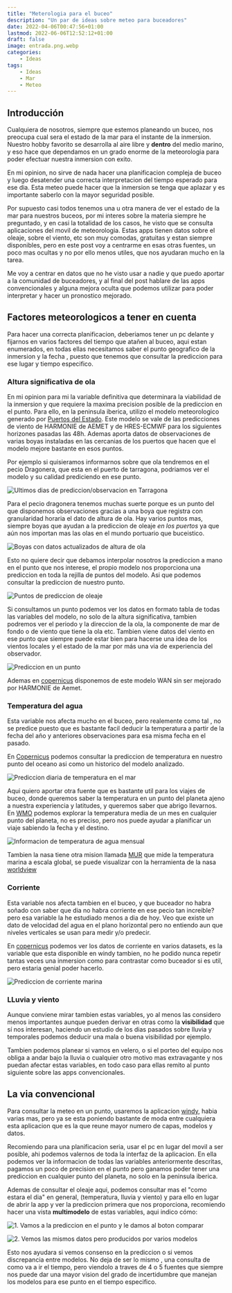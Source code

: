 ```yaml
---
title: "Meterologia para el buceo"
description: "Un par de ideas sobre meteo para buceadores"
date: 2022-04-06T00:47:56+01:00
lastmod: 2022-06-06T12:52:12+01:00
draft: false
image: entrada.png.webp
categories:
    - Ideas
tags:
    - Ideas
    - Mar
    - Meteo
---
```


## Introducción

Cualquiera de nosotros, siempre que estemos planeando un buceo, nos preocupa cual sera el estado de la mar para el instante de la inmersion. Nuestro hobby favorito se desarrolla al aire libre y **dentro** del medio marino, y eso hace que dependamos en un grado enorme de la meteorologia para poder efectuar nuestra inmersion con exito.

En mi opinion, no sirve de nada hacer una planificacion compleja de buceo  y luego desatender una correcta interpretacion del tiempo esperado para ese dia. Esta meteo puede hacer que la inmersion se tenga que aplazar y es importante saberlo con la mayor seguridad posible.

Por supuesto casi todos tenemos una u otra manera de ver el estado de la mar para nuestros buceos, por mi interes sobre la materia siempre he preguntado, y en casi la totalidad de los casos, he visto que se consulta aplicaciones del movil de meteorologia. Estas apps tienen datos sobre el oleaje, sobre el viento, etc son muy comodas, gratuitas y estan siempre disponibles, pero en este post voy a centrarme en esas otras fuentes, un poco mas ocultas y no por ello menos utiles, que nos ayudaran mucho en la tarea.

Me voy a centrar en datos que no he visto usar a nadie y que puedo aportar a la comunidad de buceadores, y al final del post hablare de las apps convencionales y alguna mejora oculta que podemos utilizar para poder interpretar y hacer un pronostico mejorado. 

## Factores meteorologicos a tener en cuenta

Para hacer una correcta planificacion, deberiamos tener un pc delante y fijarnos en varios factores del tiempo que atañen al buceo, aqui estan enumerados, en todas ellas necesitamos saber el punto geografico de la inmersion y la fecha , puesto que tenemos que consultar la prediccion para ese lugar y tiempo especifico.

### Altura significativa de ola
En mi opinion para mi la variable definitiva que determinara la viabilidad de la inmersion y que requiere la maxima precision posible de la prediccion en el punto. Para ello, en la peninsula iberica, utilizo el modelo meteorologico generado por [Puertos del Estado](https://www.puertos.es/es-es/oceanografia/AccesoSimplificado). Este modelo se vale de las predicciones de viento de HARMONIE de AEMET y de HRES-ECMWF para los siguientes horizones pasadas las 48h. Ademas aporta datos de observaciones de varias boyas instaladas en las cercanias de los puertos que hacen que el modelo mejore bastante en esos puntos.

Por ejemplo si quisieramos informarnos sobre que ola tendremos en el pecio Dragonera, que esta en el puerto de tarragona, podriamos ver el modelo y su calidad prediciendo en ese punto. 

![Ultimos dias de prediccion/observacion en Tarragona](2.png.webp)

Para el pecio dragonera tenemos muchas suerte porque es un punto del que disponemos observaciones gracias a una boya que registra con granularidad horaria el dato de altura de ola. Hay varios puntos mas, siempre boyas que ayudan a la prediccion de oleaje _en los puertos_ ya que aún nos importan mas las olas en el mundo portuario que buceistico.

![Boyas con datos actualizados de altura de ola](1.png.webp)

Esto no quiere decir que debamos interpolar nosotros la prediccion a mano en el punto que nos interese, el propio modelo nos proporciona una prediccion en toda la rejilla de puntos del modelo. Asi que podemos consultar la prediccion de nuestro punto.


![Puntos de prediccion de oleaje](3.png.webp)


Si consultamos un punto podemos ver los datos en formato tabla de todas las variables del modelo, no solo de la altura significativa, tambien podremos ver el periodo y la direccion de la ola, la componente de mar de fondo o de viento que tiene la ola etc. Tambien viene datos del viento en ese punto que siempre puede estar bien para hacerse una idea de los vientos locales y el estado de la mar por más una via de experiencia del observador.

![Prediccion en un punto](4.png.webp)

Ademas en [copernicus](https://myocean.marine.copernicus.eu/data?view=dataset&dataset=MEDSEA_ANALYSISFORECAST_WAV_006_017) disponemos de este modelo WAN sin ser mejorado por HARMONIE de Aemet.


### Temperatura del agua

Esta variable nos afecta mucho en el buceo, pero realemente como tal , no se predice puesto que es bastante facil deducir la temperatura a partir de la fecha del año y anteriores observaciones para esa misma fecha en el pasado.

En [Copernicus](https://myocean.marine.copernicus.eu/light) podemos consultar la prediccion de temperatura en nuestro punto del oceano asi como un historico del modelo analizado.

![Prediccion diaria de temperatura en el mar](5.png.webp)

Aqui quiero aportar otra fuente que es bastante util para los viajes de buceo, donde queremos saber la temperatura en un punto del planeta ajeno a nuestra experiencia y latitudes, y queremos saber que abrigo llevarnos. En [WMO](https://climexp.knmi.nl/monthly_overview_world_weather/index.cgi?var=sst_ncep_w&mon1=jan&year1=2021&anomalie=nee&kort=nee&expert=nee&type=kaartwereld) podemos explorar la temperatura media de un mes en cualquier punto del planeta, no es preciso, pero nos puede ayudar a planificar un viaje sabiendo la fecha y el destino.

![Informacion de temperatura de agua mensual](6.png.webp)

Tambien la nasa tiene otra mision llamada [MUR](https://podaac.jpl.nasa.gov/dataset/MUR-JPL-L4-GLOB-v4.1) que mide la temperatura marina a escala global, se puede visualizar con la herramienta de la nasa [worldview](https://soto.podaac.earthdatacloud.nasa.gov/?v=-18.78720059082591,30.727507641081075,21.28282587652165,50.51208320933394)

### Corriente

Esta variable nos afecta tambien en el buceo, y que buceador no habra soñado con saber que dia no habra corriente en ese pecio tan increible? pero esa variable la he estudiado menos a dia de hoy. Veo que existe un dato de velocidad del agua en el plano horizontal pero no entiendo aun que niveles verticales se usan para medir y/o predecir.

En [copernicus](https://myocean.marine.copernicus.eu/data?view=dataset&dataset=MEDSEA_ANALYSISFORECAST_PHY_006_013) podemos ver los datos de corriente en varios datasets, es la variable que esta disponible en windy tambien, no he podido nunca repetir tantas veces una inmersion como para contrastar como buceador si es util, pero estaria genial poder hacerlo.

![Prediccion de corriente marina](7.png.webp)


### LLuvia y viento
Aunque conviene mirar tambien estas variables, yo al menos las considero menos importantes aunque pueden derivar en otras como la **visibilidad** que sí nos interesan, haciendo un estudio de los dias pasados sobre lluvia y temporales podemos deducir una mala o buena visibilidad por ejemplo.

Tambien podemos planear si vamos en velero, o si el porteo del equipo nos obliga a andar bajo la lluvia o cualquier otro motivo mas extravagante y nos puedan afectar estas variables, en todo caso para ellas remito al punto siguiente sobre las apps convencionales.



## La via convencional

Para consultar la meteo en un punto, usaremos la aplicacion  [windy](https://windy.com), habia varias mas, pero ya se esta poniendo bastante de moda entre cualquiera esta aplicacion que es la que reune mayor numero de capas, modelos y datos.

Recomiendo para una planificacion seria, usar el pc en lugar del movil a ser posible, ahi podemos valernos de toda la interfaz de la aplicacion. En ella podemos ver la informacion de todas las variables anteriormente descritas, pagamos un poco de precision en el punto pero ganamos poder tener una prediccion en cualquier punto del planeta, no solo en la peninsula iberica.

Ademas de consultar el oleaje aqui, podemos consultar mas el "como estara el dia" en general, (temperatura, lluvia y viento) y para ello en lugar de abrir la app y ver la prediccion primera que nos proporciona, recomiendo hacer una vista **multimodelo** de estas variables, aqui indico cómo:

![1. Vamos a la prediccion en el punto y le damos al boton comparar](8.png.webp)

![2. Vemos las mismos datos pero producidos por varios modelos](9.png.webp) 

Esto nos ayudara si vemos consenso en la prediccion o si vemos discrepancia entre modelos. No deja de ser lo mismo , una consulta de como va a ir el tiempo, pero viendolo a traves de 4 o 5 fuentes que siempre nos puede dar una mayor vision del grado de incertidumbre que manejan los modelos para ese punto en el tiempo especifico.





